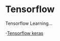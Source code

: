 # Tensorflow

Tensorflow Learning...

-[Tensorflow keras](https://tensorflow.google.cn/tutorials/keras/)
